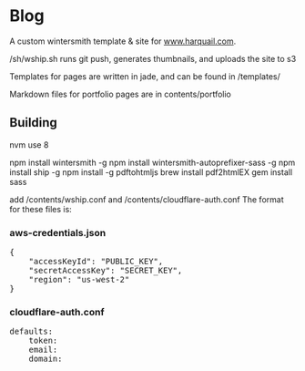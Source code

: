 
# Blog
A custom wintersmith template & site for www.harquail.com.

/sh/wship.sh runs git push, generates thumbnails, and uploads the site to s3

Templates for pages are written in jade, and can be found in /templates/

Markdown files for portfolio pages are in contents/portfolio

## Building
nvm use 8
<!-- brew install imagemagick -->
npm install wintersmith -g
npm install wintersmith-autoprefixer-sass -g 
npm install ship -g
npm install -g pdftohtmljs
brew install pdf2htmlEX
gem install sass

add /contents/wship.conf and /contents/cloudflare-auth.conf
The format for these files is: 
### aws-credentials.json
<pre>
{ 
    "accessKeyId": "PUBLIC_KEY", 
    "secretAccessKey": "SECRET_KEY", 
    "region": "us-west-2" 
}
</pre>
### cloudflare-auth.conf
<pre>
defaults:
    token:
    email:
    domain:
</pre>
